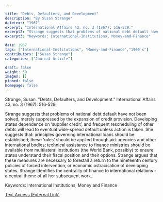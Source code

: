 ```yaml
---

title: "Debts, Defaulters, and Development"
description: "By Susan Strange"
datetext: "1967"
excerpt: "International Affairs 43, no. 3 (1967): 516-529."
excerpt2: "Strange suggests that problems of national debt default have not been solved, merely suppressed by the expansion of credit provision. Developing states dependence on ‘supplier credit’, and frequent rescheduling of other debts will lead to eventual wide-spread default unless action is taken. She suggests that: principles governing international loans should be established; these ‘rules’ should be applied through aid-agencies and other international bodies; technical assistance to finance ministries should be available from multilateral institutions (the World Bank, possibly) to ensure states understand their fiscal position and their options. Strange argues that these measures are necessary to forestall a return to the nineteenth century policies of forced intervention, or economic ostracisation of developing states. Strange identifies the centrality of finance to international relations - a central theme of all her subsequent work."
excerpt3: "Keywords: International-Institutions, Money-and-Finance"

date: 1967
tags: ["International-Institutions", "Money-and-Finance","1960's"]
contributors: ["Susan Strange"]
categories: ["Journal Article"]

draft: false
weight: 50
images: []
pinned: false
homepage: false
---
```


Strange, Susan. "Debts, Defaulters, and Development." International Affairs 43, no. 3 (1967): 516-529.

Strange suggests that problems of national debt default have not been solved, merely suppressed by the expansion of credit provision. Developing states dependence on ‘supplier credit’, and frequent rescheduling of other debts will lead to eventual wide-spread default unless action is taken. She suggests that: principles governing international loans should be established; these ‘rules’ should be applied through aid-agencies and other international bodies; technical assistance to finance ministries should be available from multilateral institutions (the World Bank, possibly) to ensure states understand their fiscal position and their options. Strange argues that these measures are necessary to forestall a return to the nineteenth century policies of forced intervention, or economic ostracisation of developing states. Strange identifies the centrality of finance to international relations - a central theme of all her subsequent work.

Keywords: International Institutions, Money and Finance

[Text Access (External Link)](https://doi.org/10.2307/2613731)
